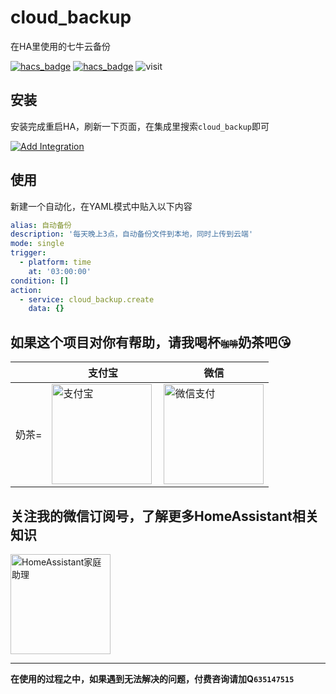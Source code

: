 # cloud_backup
在HA里使用的七牛云备份

[![hacs_badge](https://img.shields.io/badge/Home-Assistant-%23049cdb)](https://www.home-assistant.io/)
[![hacs_badge](https://img.shields.io/badge/HACS-Custom-41BDF5.svg)](https://github.com/hacs/integration)
![visit](https://visitor-badge.laobi.icu/badge?page_id=shaonianzhentan.cloud_backup&left_text=visit)

## 安装

安装完成重启HA，刷新一下页面，在集成里搜索`cloud_backup`即可

[![Add Integration](https://my.home-assistant.io/badges/config_flow_start.svg)](https://my.home-assistant.io/redirect/config_flow_start?domain=cloud_backup)

## 使用

新建一个自动化，在YAML模式中贴入以下内容
```yaml
alias: 自动备份
description: '每天晚上3点，自动备份文件到本地，同时上传到云端'
mode: single
trigger:
  - platform: time
    at: '03:00:00'
condition: []
action:
  - service: cloud_backup.create
    data: {}
```

## 如果这个项目对你有帮助，请我喝杯<del style="font-size: 14px;">咖啡</del>奶茶吧😘
|  |支付宝|微信|
|---|---|---|
奶茶= | <img src="https://ha.jiluxinqing.com/img/alipay.png" align="left" height="160" width="160" alt="支付宝" title="支付宝">  |  <img src="https://ha.jiluxinqing.com/img/wechat.png" height="160" width="160" alt="微信支付" title="微信">

## 关注我的微信订阅号，了解更多HomeAssistant相关知识
<img src="https://ha.jiluxinqing.com/img/wechat-channel.png" height="160" alt="HomeAssistant家庭助理" title="HomeAssistant家庭助理">

---
**在使用的过程之中，如果遇到无法解决的问题，付费咨询请加Q`635147515`**